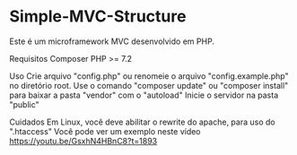 # Simple-MVC-Structure
Este é um microframework MVC desenvolvido em PHP.

Requisitos
    Composer
    PHP >= 7.2

Uso
    Crie arquivo "config.php" ou renomeie o arquivo "config.example.php" no diretório root.
    Use o comando "composer update" ou "composer install" para baixar a pasta "vendor" com o "autoload"
    Inicie o servidor na pasta "public"

Cuidados
    Em Linux, você deve abilitar o rewrite do apache, para uso do ".htaccess"
    Você pode ver um exemplo neste vídeo https://youtu.be/GsxhN4HBnC8?t=1893
